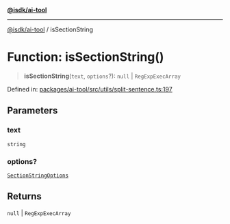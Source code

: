 [**@isdk/ai-tool**](../README.md)

***

[@isdk/ai-tool](../globals.md) / isSectionString

# Function: isSectionString()

> **isSectionString**(`text`, `options`?): `null` \| `RegExpExecArray`

Defined in: [packages/ai-tool/src/utils/split-sentence.ts:197](https://github.com/isdk/ai-tool.js/blob/7135b3a67072644f21685b76900b7f351401749e/src/utils/split-sentence.ts#L197)

## Parameters

### text

`string`

### options?

[`SectionStringOptions`](../interfaces/SectionStringOptions.md)

## Returns

`null` \| `RegExpExecArray`
